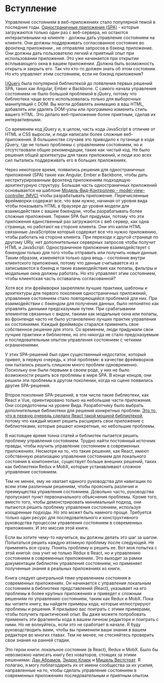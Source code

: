 # Вступление

Управление состоянием в веб-приложениях стало популярной темой в последние годы. [Одностраничные приложения (SPA)](https://en.wikipedia.org/wiki/Single-page_application) - которые загружаются только один раз с веб-сервера, но остаются интерактивными на клиенте - должны дать управление состоянием на клиенте. Они должны поддерживать согласованное состояние во фронтенд приложении , не отправляя запросов в бэкенд приложение. Они должны дать пользователю легкий и приятный опыт при использовании приложения. Это уже начинается при открытии всплывающего окна в вашем приложении. Должна быть возможность открыть и закрыть его. Так что кто-то должен знать об этом состоянии. Но кто управляет этим состоянием, если не бэкэнд приложения?

[[jQuery](https://en.wikipedia.org/wiki/JQuery) была популярной библиотекой до появления первых решений SPA, таких как Angular, Ember и Backbone. С самого начала управление состоянием не было большой проблемой в jQuery, потому что библиотека чаще всего использовалась только для выборочных манипуляций с DOM. Вы могли добавлять анимацию в ваш HTML, добавлять или удалять DOM-узлы или программно изменить стиль вашего HTML. Это делало веб-приложение более приятным, сделав их интерактивными.

Со временем код jQuery и, в целом, часть кода JavaScript в отличие от HTML и CSS выросли, и люди написали более сложные веб-приложения. В большинстве случаев это приводило к путанице в коде jQuery, где не только проблемы с управлением состоянием, но и отсутствовали общие рекомендации, такие как чистый код. Не было решения общей архитектуры для таких приложений, и люди изо всех сил пытались поддерживать его в больших приложениях.

Через некоторое время, появились решения для одностраничных приложений (SPA) такие как Angular, Ember и Backbone, чтобы дать нестрктурированным фронтенд приложениям подходящую архитектурную структуру. Большая часть одностраничных приложений основывается на шаблоне [Модель-Вид-Контроллер - model-view-controller (MVC)](https://en.wikipedia.org/wiki/Model-view-controller) чтобы разрабатывать приложение. Перечисленные фреймворки содержат все, что вам нужно, начиная от уровня вида чтобы показывать HTML в браузере до уровня модели для взаимодействия с вашем бэкендом, чтобы разрабатывать более сложные приложения. Термин SPA был придуман, потому что эти приложения единственный раз загружаются с веб сервер, как одна страница, но работают на стороне клиента. Они это капли HTML связанные JavaScriptом который содержит все что нужно приложению, чтобы работать на стороне клиента. При переходе к другой странице по другому URlу, нет дополнительных серверных запросов чтобы получит HTML и JavaScript. Одностраничное приложение взаимодействует с бэкендом только для того чтобы отправить или получить новые данные. Таким образом, изменяется только одна вещь - состояние внутри клиентского приложения, потому что данные считывается из и записываются в бэкенд и такие взаимодействия как попапы, фильтры и модальные окна должны работать. Но кто управляет этим состоянием, чтобы клиентская часть оставалачь согласованной?

Хотя все эти фреймворки закрепляли лучшие практики, шаблоны и архитектуры для первого поколения одностраничных приложений, управление состоянием стало повторяющейся проблемой для них. При взаимодействии с бэкендом для получения данных, было непонятно как управлять данными предсказумым путем. При срабатывании элементов связанных с видом, такими как модальные окна или попапы, во фронтенде часто не было установленно лучших практик управления их состояниями. Каждый фреймворк старался применить свое собственное решение для этого. Со временем, люди придумали свои лучшие практики и библиотеки, но это никогда не стало предсказуемым и последовательным опытом управления состоянием с четкими ограничениями.

У этих SPA-решений был один существенный недостаток, который привел, в первую очередь, к этой проблеме: в качестве фреймворков они пытались решить слишком много проблем одновременно. Поскольку они были первыми в своем роде, у них не было возможности решить все проблемы в мире SPA. В конце концов, они решили эти проблемы в другом поколении, когда на сцене появились другие SPA-решения.

Второе поколение SPA-решений, в том числе такие библиотеки, как React и Vue, ориентировано только на небольшие части приложения. Они сосредоточены на уровне Вида. Разработчику было выбрать дополнительные библиотеки для решения конкретных проблем. [Это то, что в первую очередь сделало React такой мощной библиотекой](https://www.robinwieruch.de/reasons-why-i-moved-from-angular-to-react/), потому что каждый может решить расширить свои приложение с библиотеками, которые решают конкретные, но небольшие проблемы.

В настоящее время тонна статей и библиотек пытается решить проблему управления состоянием. Трудно найти постоянный источник правды, чтобы изучить управление состоянием в современных приложениях. Несмотря на то, что такие решения, как React, имеют собственную реализацию управления состоянием для локального состояния в компонентах, существует больше внешних решений, таких как библиотеки Redux и MobX, которые устанавливают сложное управление состоянием.

Тем не менее, ему не хватает единого руководства для навигации по всем этим различным решениям, чтобы прояснить различия и преимущества управления состоянием. Довольно часто, руководства пропускают пункт первоначального объяснения проблемы. Кроме того, вместо того, чтобы демонстрировать минимальный подход, они пытаются решить проблему управления состоянием, используя изощренные подходы. Но это может быть намного проще. Требуется только один ресурс для последовательного и конструктивного руководства процессом управления состоянием в современных приложениях. И это миссия этой книги.

Если вы хотите чему-то научиться, вы должны делать это шаг за шагом. Попытаться решить каждую атомную проблему после следующей. Не применять все сразу. Понять проблему и решить ее. Вот моя попытка с этой книгой: она учит не только Redux в React, но и управлению состоянием в современных приложениях. Это выходит за рамки документации библиотек управления состоянием, но применяет полученные знания в реальных приложениях из книги.

Книга следует центральной теме управлением состояния в современных приложениях. Он начинается с управления локальным состоянием в библиотеке представлений (React), указывает на его проблемы в более крупных приложениях и приведет к сложным решениям по управлению состоянием, таким как Redux и MobX. Пока вы читаете книгу, вы найдете примеры кода, которые иллюстрируют проблемы и решения. Я призываю вас поиграть с этими примерами, чтобы получить практический опыт. Вы даже можете попробовать применить эти фрагменты кода в вашем личном редакторе и поиграть с ними. Но не волнуйтесь, если это не сработает в начале. Я буду руководстводить вами, чтобы вы применили ваши знания в вашем редакторе во многих главах. Тем не менее, не стесняйтесь проверить свои знания на ранней стадии.

Это герои книги: локальное состояние (в React), Redux и MobX. Было бы невозможно написать книгу без новаторов, стоящих за этими решениями: [Дан Абрамов](https://twitter.com/dan_abramov), [Эндрю Кларк](https://twitter.com/acdlite) и [Мишель Вестстрат](https://twitter.com/mweststrate). Я полагаю, я могу поблагодарить их от имени сообщества за их усилия, направленные на то, чтобы сделать управление состоянием в современных приложениях последовательным и приятным опытом.